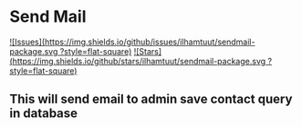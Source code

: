 # Send Mail

[![Issues](https://img.shields.io/github/issues/ilhamtuut/sendmail-package.svg
?style=flat-square)](https://github.com/ilhamtuut/sendmail-package/issues)
[![Stars](https://img.shields.io/github/stars/ilhamtuut/sendmail-package.svg
?style=flat-square)](https://github.com/ilhamtuut/sendmail-package/stargazers)

## This will send email to admin save contact query in database